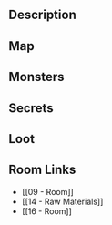 
## Description

## Map

## Monsters

## Secrets

## Loot

## Room Links

*  [[09 - Room]]
*  [[14 - Raw Materials]]
*  [[16 - Room]]